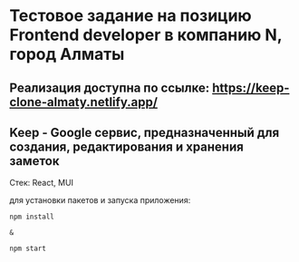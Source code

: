 # Тестовое задание на позицию Frontend developer в компанию N, город Алматы
## Реализация доступна по ссылке: https://keep-clone-almaty.netlify.app/


## Keep - Google сервис, предназначенный для создания, редактирования и хранения заметок


Стек: React, MUI

для установки пакетов и запуска приложения:
```
npm install

&

npm start
```


